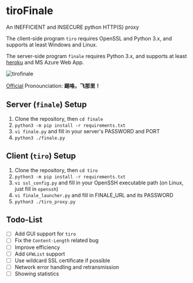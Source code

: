 # tiroFinale
An INEFFICIENT and INSECURE python HTTP(S) proxy

The client-side program `tiro` requires OpenSSL and Python 3.x, and supports at least Windows and Linux.

The server-side program `finale` requires Python 3.x, and supports at least [heroku](http://heroku.com) and MS Azure Web App.

![tirofinale](https://cloud.githubusercontent.com/assets/6646473/16940706/251b6fde-4dbe-11e6-9a1c-701e45aeb630.png)

[Official](http://bangumi.bilibili.com/anime/2539) Pronounciation: **踢咯，飞那里！**

## Server (`finale`) Setup

1. Clone the repository, then `cd finale`
2. `python3 -m pip install -r requirements.txt`
3. `vi finale.py` and fill in your server's PASSWORD and PORT
4. `python3 ./finale.py`

## Client (`tiro`) Setup

1. Clone the repository, then `cd tiro`
2. `python3 -m pip install -r requirements.txt`
3. `vi ssl_config.py` and fill in your OpenSSH executable path (on Linux, just fill in `openssh`)
4. `vi finale_launcher.py` and fill in FINALE_URL and its PASSWORD
5. `python3 ./tiro_proxy.py`

## Todo-List

- [ ] Add GUI support for `tiro`
- [ ] Fix the `Content-Length` related bug
- [ ] Improve efficiency
- [ ] Add `GFWList` support
- [ ] Use wildcard SSL certificate if possible
- [ ] Network error handling and retransmission
- [ ] Showing statistics
